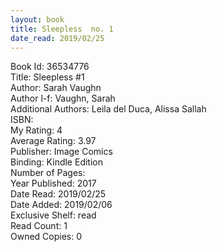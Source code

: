 ```yaml
---
layout: book
title: Sleepless  no. 1
date_read: 2019/02/25
---
```


Book Id: 36534776<br />
Title: Sleepless #1<br />
Author: Sarah Vaughn<br />
Author l-f: Vaughn, Sarah<br />
Additional Authors: Leila del Duca, Alissa Sallah<br />
ISBN: <br />
My Rating: 4<br />
Average Rating: 3.97<br />
Publisher: Image Comics<br />
Binding: Kindle Edition<br />
Number of Pages: <br />
Year Published: 2017<br />
Date Read: 2019/02/25<br />
Date Added: 2019/02/06<br />
Exclusive Shelf: read<br />
Read Count: 1<br />
Owned Copies: 0<br />

